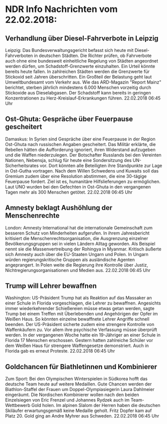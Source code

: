 # NDR Info Nachrichten vom 22.02.2018:


## Verhandlung über Diesel-Fahrverbote in Leipzig
Leipzig: Das Bundesverwaltungsgericht befasst sich heute mit Diesel-Fahrverboten in deutschen Städten. Die Richter prüfen, ob Fahrverbote auch ohne eine bundesweit einheitliche Regelung von Städten angeordnet werden dürfen, um Schadstoff-Grenzwerte einzuhalten. Ein Urteil könnte bereits heute fallen. In zahlreichen Städten werden die Grenzwerte für Stickoxid seit Jahren überschritten. Ein Großteil der Belastung geht laut Umweltbundesamt vom Verkehr aus. Wie das ARD-Magazin "Report Mainz" berichtet, sterben jährlich mindestens 6.000 Menschen vorzeitig durch Stickoxide aus Dieselabgasen. Der Schadstoff kann bereits in geringen Konzentrationen zu Herz-Kreislauf-Erkrankungen führen. 22.02.2018 06:45 Uhr 

## Ost-Ghuta: Gespräche über Feuerpause gescheitert
Damaskus: In Syrien sind Gespräche über eine Feuerpause in der Region Ost-Ghuta nach russischen Angaben gescheitert. Das Militär erklärte, die Rebellen hätten die Aufforderung ignoriert, ihren Widerstand aufzugeben und die Waffen niederzulegen. Der Botschafter Russlands bei den Vereinten Nationen, Nebensja, schlug für heute eine Sondersitzung des UN-Sicherheitsrates vor. Dort könnten alle Beteiligten ihre Standpunkte zur Lage in Ost-Gutha vortragen. Nach dem Willen Schwedens und Kuwaits soll das Gremium zudem über eine Resolution abstimmen, die eine 30-tägige Feuerpause fordert. Ziel ist es, humanitäre Hilfslieferungen zu ermöglichen. Laut UNO wurden bei den Gefechten in Ost-Ghuta in den vergangenen Tagen mehr als 300 Menschen getötet. 22.02.2018 06:45 Uhr 

## Amnesty beklagt Aushöhlung der Menschenrechte
London:		Amnesty International hat die internationale Gemeinschaft zum besseren Schutz von Minderheiten aufgerufen. In ihrem Jahresbericht kritisiert die Menschenrechtsorganisation, die Ausgrenzung einzelner Bevölkerungsgruppen sei in vielen Ländern Alltag geworden. Als Beispiel nennt sie die Massenvertreibung der Rohingya in Myanmar. Kritisch äußerte sich Amnesty auch über die EU-Staaten Ungarn und Polen. In Ungarn würden regierungskritische Gruppen als ausländische Agenten angeprangert. In Polen weite die Regierung ihre Kontrolle über Justiz, Nichtregierungsorganisationen und Medien aus. 22.02.2018 06:45 Uhr 

## Trump will Lehrer bewaffnen
Washington: US-Präsident Trump hat als Reaktion auf das Massaker an einer Schule in Florida vorgeschlagen, die Lehrer zu bewaffnen. Angesichts immer wiederkehrender Schießereien müsse etwas getan werden, sagte Trump bei einem Treffen mit Überlebenden und Angehörigen der Opfer im Weißen Haus. So könnten einzelne bewaffnete Lehrer Angriffe schnell beenden. Der US-Präsident sicherte zudem eine strengere Kontrolle von Waffenkäufern zu. Vor allem ihre psychische Verfassung müsse überprüft werden. In der vergangenen Woche hatte ein 19-Jähriger an einer Schule in Florida 17 Menschen erschossen. Gestern hatten zahlreiche Schüler vor dem Weißen Haus für strengere Waffengesetze demonstriert. Auch in Florida gab es erneut Proteste. 22.02.2018 06:45 Uhr 

## Goldchancen für Biathletinnen und Kombinierer
Zum Sport: Bei den Olympischen Winterspielen in Südkorea hofft das deutsche Team heute auf weitere Medaillen. Gute Chancen werden der Biathlon-Staffel der Frauen um Doppel-Olympiasiegerin Laura Dahlmeier eingeräumt. Die Nordischen Kombinierer wollen nach den beiden Einzelsiegen von Eric Frenzel und Johannes Rydzek auch im Team-Wettbewerb Gold holen. Im alpinen Slalom der Herren haben die deutschen Skiläufer erwartungsgemäß keine Medaille geholt. Fritz Dopfer kam auf Platz 20. Gold ging an Andre Myhrer aus Schweden. 22.02.2018 06:45 Uhr 
